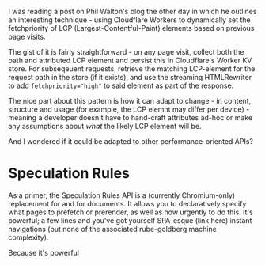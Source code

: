 I was reading a post on Phil Walton's blog the other day in which he outlines an interesting technique - using Cloudflare Workers to dynamically set the fetchpriority of LCP (Largest-Contentful-Paint) elements based on previous page visits.

The gist of it is fairly straightforward - on any page visit, collect both the path and attributed LCP element and persist this in Cloudflare's Worker KV store. For subseqeuent requests, retrieve the matching LCP-element for the request path in the store (if it exists), and use the streaming HTMLRewriter to add `fetchpriority="high"` to said element as part of the response.

The nice part about this pattern is how it can adapt to change - in content, structure and usage (for example, the LCP elemnt may differ per device) - meaning a developer doesn't have to hand-craft attributes ad-hoc or make any assumptions about _what_ the likely LCP element will be.

And I wondered if it could be adapted to other performance-oriented APIs?

# Speculation Rules

As a primer, the Speculation Rules API is a (currently Chromium-only) replacement for <link rel="prefetch"> and <link rel="prerender"> for documents. It allows you to declaratively specify what pages to prefetch or prerender, as well as how urgently to do this. It's powerful; a few lines and you've got yourself SPA-esque (link here) instant navigations (but none of the associated rube-goldberg machine complexity).

Because it's powerful
